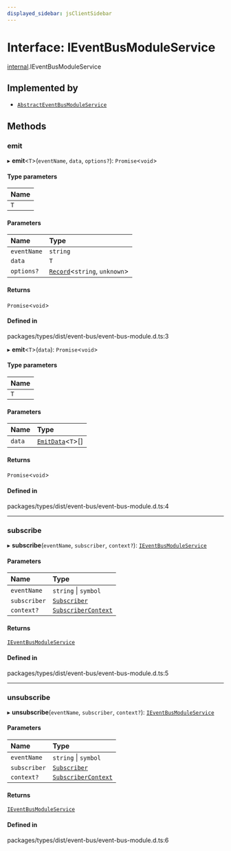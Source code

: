 ```yaml
---
displayed_sidebar: jsClientSidebar
---
```


# Interface: IEventBusModuleService

[internal](../modules/internal-8.md).IEventBusModuleService

## Implemented by

- [`AbstractEventBusModuleService`](../classes/internal-8.AbstractEventBusModuleService.md)

## Methods

### emit

▸ **emit**<`T`\>(`eventName`, `data`, `options?`): `Promise`<`void`\>

#### Type parameters

| Name |
| :------ |
| `T` |

#### Parameters

| Name | Type |
| :------ | :------ |
| `eventName` | `string` |
| `data` | `T` |
| `options?` | [`Record`](../modules/internal.md#record)<`string`, `unknown`\> |

#### Returns

`Promise`<`void`\>

#### Defined in

packages/types/dist/event-bus/event-bus-module.d.ts:3

▸ **emit**<`T`\>(`data`): `Promise`<`void`\>

#### Type parameters

| Name |
| :------ |
| `T` |

#### Parameters

| Name | Type |
| :------ | :------ |
| `data` | [`EmitData`](../modules/internal-8.md#emitdata)<`T`\>[] |

#### Returns

`Promise`<`void`\>

#### Defined in

packages/types/dist/event-bus/event-bus-module.d.ts:4

___

### subscribe

▸ **subscribe**(`eventName`, `subscriber`, `context?`): [`IEventBusModuleService`](internal-8.IEventBusModuleService.md)

#### Parameters

| Name | Type |
| :------ | :------ |
| `eventName` | `string` \| `symbol` |
| `subscriber` | [`Subscriber`](../modules/internal-8.md#subscriber) |
| `context?` | [`SubscriberContext`](../modules/internal-8.md#subscribercontext) |

#### Returns

[`IEventBusModuleService`](internal-8.IEventBusModuleService.md)

#### Defined in

packages/types/dist/event-bus/event-bus-module.d.ts:5

___

### unsubscribe

▸ **unsubscribe**(`eventName`, `subscriber`, `context?`): [`IEventBusModuleService`](internal-8.IEventBusModuleService.md)

#### Parameters

| Name | Type |
| :------ | :------ |
| `eventName` | `string` \| `symbol` |
| `subscriber` | [`Subscriber`](../modules/internal-8.md#subscriber) |
| `context?` | [`SubscriberContext`](../modules/internal-8.md#subscribercontext) |

#### Returns

[`IEventBusModuleService`](internal-8.IEventBusModuleService.md)

#### Defined in

packages/types/dist/event-bus/event-bus-module.d.ts:6
